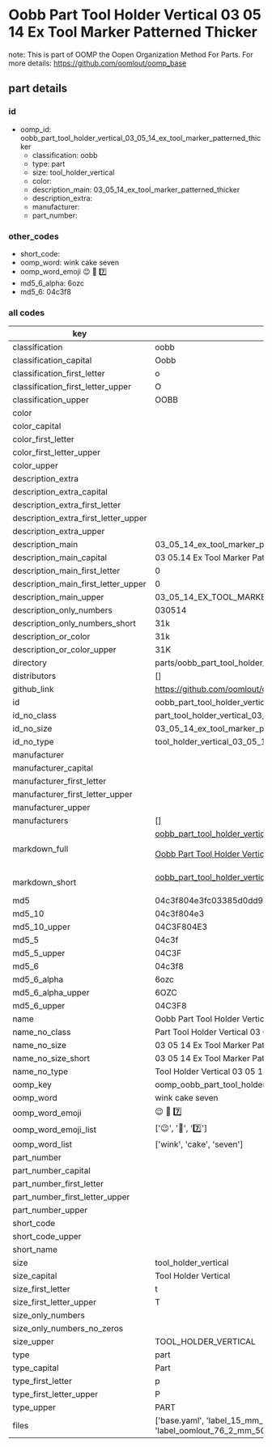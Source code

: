 # Oobb Part Tool Holder Vertical 03 05 14 Ex Tool Marker Patterned Thicker  

note: This is part of OOMP the Oopen Organization Method For Parts. For more details: https://github.com/oomlout/oomp_base

##  part details





### id
* oomp_id: oobb_part_tool_holder_vertical_03_05_14_ex_tool_marker_patterned_thicker
  * classification: oobb
  * type: part
  * size: tool_holder_vertical
  * color: 
  * description_main: 03_05_14_ex_tool_marker_patterned_thicker
  * description_extra: 
  * manufacturer: 
  * part_number: 

### other_codes
* short_code: 
* oomp_word: wink cake seven
* oomp_word_emoji :wink: :cake: :seven:
* md5_6_alpha: 6ozc
* md5_6: 04c3f8

### all codes 
| key | value |  
| --- | --- |  
| classification | oobb |  
| classification_capital | Oobb |  
| classification_first_letter | o |  
| classification_first_letter_upper | O |  
| classification_upper | OOBB |  
| color |  |  
| color_capital |  |  
| color_first_letter |  |  
| color_first_letter_upper |  |  
| color_upper |  |  
| description_extra |  |  
| description_extra_capital |  |  
| description_extra_first_letter |  |  
| description_extra_first_letter_upper |  |  
| description_extra_upper |  |  
| description_main | 03_05_14_ex_tool_marker_patterned_thicker |  
| description_main_capital | 03 05.14 Ex Tool Marker Patterned Thicker |  
| description_main_first_letter | 0 |  
| description_main_first_letter_upper | 0 |  
| description_main_upper | 03_05_14_EX_TOOL_MARKER_PATTERNED_THICKER |  
| description_only_numbers | 030514 |  
| description_only_numbers_short | 31k |  
| description_or_color | 31k |  
| description_or_color_upper | 31K |  
| directory | parts/oobb_part_tool_holder_vertical_03_05_14_ex_tool_marker_patterned_thicker |  
| distributors | [] |  
| github_link | https://github.com/oomlout/oomlout_oomp_part_src/tree/main/parts/oobb_part_tool_holder_vertical_03_05_14_ex_tool_marker_patterned_thicker/working |  
| id | oobb_part_tool_holder_vertical_03_05_14_ex_tool_marker_patterned_thicker |  
| id_no_class | part_tool_holder_vertical_03_05_14_ex_tool_marker_patterned_thicker |  
| id_no_size | 03_05_14_ex_tool_marker_patterned_thicker |  
| id_no_type | tool_holder_vertical_03_05_14_ex_tool_marker_patterned_thicker |  
| manufacturer |  |  
| manufacturer_capital |  |  
| manufacturer_first_letter |  |  
| manufacturer_first_letter_upper |  |  
| manufacturer_upper |  |  
| manufacturers | [] |  
| markdown_full | [oobb_part_tool_holder_vertical_03_05_14_ex_tool_marker_patterned_thicker](https://github.com/oomlout/oomlout_oomp_part_src/tree/main/parts/oobb_part_tool_holder_vertical_03_05_14_ex_tool_marker_patterned_thicker/working)<br>[](https://github.com/oomlout/oomlout_oomp_part_src/tree/main/parts/oobb_part_tool_holder_vertical_03_05_14_ex_tool_marker_patterned_thicker/working)<br>[Oobb Part Tool Holder Vertical 03 05 14 Ex Tool Marker Patterned Thicker](https://github.com/oomlout/oomlout_oomp_part_src/tree/main/parts/oobb_part_tool_holder_vertical_03_05_14_ex_tool_marker_patterned_thicker/working)<br><br> |  
| markdown_short | [oobb_part_tool_holder_vertical_03_05_14_ex_tool_marker_patterned_thicker](https://github.com/oomlout/oomlout_oomp_part_src/tree/main/parts/oobb_part_tool_holder_vertical_03_05_14_ex_tool_marker_patterned_thicker/working)<br><br> |  
| md5 | 04c3f804e3fc03385d0dd9da0662ee7b |  
| md5_10 | 04c3f804e3 |  
| md5_10_upper | 04C3F804E3 |  
| md5_5 | 04c3f |  
| md5_5_upper | 04C3F |  
| md5_6 | 04c3f8 |  
| md5_6_alpha | 6ozc |  
| md5_6_alpha_upper | 6OZC |  
| md5_6_upper | 04C3F8 |  
| name | Oobb Part Tool Holder Vertical 03 05 14 Ex Tool Marker Patterned Thicker |  
| name_no_class | Part Tool Holder Vertical 03 05 14 Ex Tool Marker Patterned Thicker |  
| name_no_size | 03 05 14 Ex Tool Marker Patterned Thicker |  
| name_no_size_short | 03 05 14 Ex Tool Marker Patterned Thicker |  
| name_no_type | Tool Holder Vertical 03 05 14 Ex Tool Marker Patterned Thicker |  
| oomp_key | oomp_oobb_part_tool_holder_vertical_03_05_14_ex_tool_marker_patterned_thicker |  
| oomp_word | wink cake seven |  
| oomp_word_emoji | :wink: :cake: :seven: |  
| oomp_word_emoji_list | [':wink:', ':cake:', ':seven:'] |  
| oomp_word_list | ['wink', 'cake', 'seven'] |  
| part_number |  |  
| part_number_capital |  |  
| part_number_first_letter |  |  
| part_number_first_letter_upper |  |  
| part_number_upper |  |  
| short_code |  |  
| short_code_upper |  |  
| short_name |  |  
| size | tool_holder_vertical |  
| size_capital | Tool Holder Vertical |  
| size_first_letter | t |  
| size_first_letter_upper | T |  
| size_only_numbers |  |  
| size_only_numbers_no_zeros |  |  
| size_upper | TOOL_HOLDER_VERTICAL |  
| type | part |  
| type_capital | Part |  
| type_first_letter | p |  
| type_first_letter_upper | P |  
| type_upper | PART |  
| files | ['base.yaml', 'label_15_mm_30_mm.pdf', 'label_15_mm_30_mm.svg', 'label_76_2_mm_50_8_mm.pdf', 'label_76_2_mm_50_8_mm.svg', 'label_oomlout_76_2_mm_50_8_mm.pdf', 'label_oomlout_76_2_mm_50_8_mm.svg', 'readme.md', 'working.json', 'working.yaml'] |  
